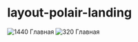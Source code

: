 # layout-polair-landing

![1440  Главная](https://user-images.githubusercontent.com/79958338/201512186-b24dfe57-1f1d-42b0-9bb8-a7bea5daf558.png)
![320  Главная](https://user-images.githubusercontent.com/79958338/201512187-65ec818b-191d-463f-bb47-abf5f966898c.png)
